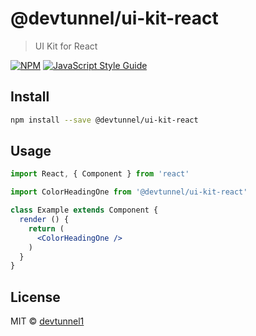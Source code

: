 # @devtunnel/ui-kit-react

> UI Kit for React

[![NPM](https://img.shields.io/badge/npm-v3.0.0-green)](https://www.npmjs.com/package/@devtunnel/ui-kit-react) [![JavaScript Style Guide](https://img.shields.io/badge/code_style-standard-brightgreen.svg)](https://standardjs.com)

## Install

```bash
npm install --save @devtunnel/ui-kit-react
```

## Usage

```jsx
import React, { Component } from 'react'

import ColorHeadingOne from '@devtunnel/ui-kit-react'

class Example extends Component {
  render () {
    return (
      <ColorHeadingOne />
    )
  }
}
```

## License

MIT © [devtunnel1](https://github.com/devtunnel1)
